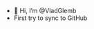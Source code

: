 - 👋 Hi, I’m @VladGlemb
- First try to sync to GitHub

<!---
VladGlemb/VladGlemb is a ✨ special ✨ repository because its `README.md` (this file) appears on your GitHub profile.
You can click the Preview link to take a look at your changes.
--->
